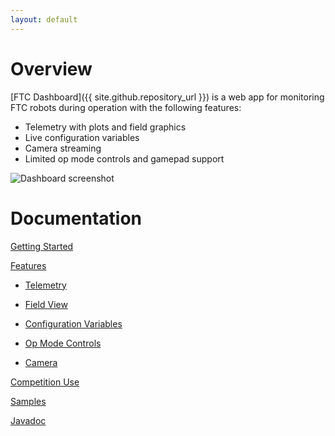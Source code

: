 ```yaml
---
layout: default
---
```


# Overview

[FTC Dashboard]({{ site.github.repository_url }}) is a web app for monitoring FTC robots during operation with the following features:

* Telemetry with plots and field graphics
* Live configuration variables
* Camera streaming
* Limited op mode controls and gamepad support

![Dashboard screenshot](images/dashboard.png)

# Documentation

[Getting Started](gettingstarted)

[Features](features)

* [Telemetry](features#telemetry)

* [Field View](fieldview)

* [Configuration Variables](features#configuration-variables)

* [Op Mode Controls](features#op-mode-controls)

* [Camera](features#camera)

[Competition Use](competition)

[Samples](https://github.com/6165-MSET-CuttleFish/dashboard-plus/tree/master/TeamCode/src/main/java/org/firstinspires/ftc/teamcode)

[Javadoc](javadoc)
